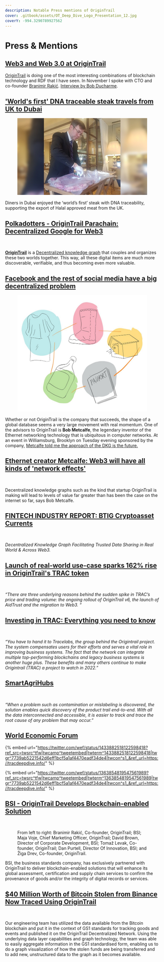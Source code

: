 ```yaml
---
description: Notable Press mentions of OriginTrail
cover: .gitbook/assets/OT_Deep_Dive_Logo_Presentation_12.jpg
coverY: -994.3290789927562
---
```


# Press & Mentions

## [Web3 and Web 3.0 at OriginTrail](https://www.bobdc.com/blog/origintrail/)

[OriginTrail](https://origintrail.io/) is doing one of the most interesting combinations of blockchain technology and RDF that I have seen. In November I spoke with CTO and co-founder [Branimir Rakić](https://twitter.com/BranaRakic). [Interview by Bob Ducharme](https://twitter.com/bobdc).

## ['World's first' DNA traceable steak travels from UK to Dubai](https://www.foodmanufacture.co.uk/Article/2022/12/14/Dubai-diners-enjoy-world-s-first-DNA-traceable-steak?utm\_source=copyright\&utm\_medium=OnSite\&utm\_campaign=copyright)

<figure><img src=".gitbook/assets/image (1) (3).png" alt=""><figcaption></figcaption></figure>

Diners in Dubai enjoyed the ‘world’s first’ steak with DNA traceability, supporting the export of Halal approved meat from the UK.

## [Polkadotters - OriginTrail Parachain: Decentralized Google for Web3](https://polkadotters.medium.com/origintrail-parachain-decentralized-google-for-web3-b87e3eef6e09) <a href="#5b27" id="5b27"></a>

<figure><img src="https://miro.medium.com/max/1100/1*IleQczLKGxupQlOe4fWTSg.png" alt=""><figcaption></figcaption></figure>



[**OriginTrail**](https://origintrail.io/) is a [Decentralized knowledge graph](https://docs.origintrail.io/layer-2-decentralized-knowledge-graph-dkg/dkgintro) that couples and organizes these two worlds together. This way, all these digital items are much more discoverable, verifiable, and thus becoming even more valuable.

## [Facebook and the rest of social media have a big decentralized problem](https://www.thetechnologyletter.com/the-posts/facebook-and-the-rest-of-social-media-have-a-big-decentralized-problem)

<figure><img src=".gitbook/assets/Screenshot_20221002_231028.png" alt=""><figcaption></figcaption></figure>

Whether or not OriginTrail is the company that succeeds, the shape of a global database seems a very large movement with real momentum. One of the advisors to OriginTrail is **Bob Metcalfe**, the legendary inventor of the Ethernet networking technology that is ubiquitous in computer networks. At an event in Williamsburg, Brooklyn on Tuesday evening sponsored by the company, [Metcalfe told me the approach of the DKG is the future.](https://www.zdnet.com/article/ethernet-creator-metcalfe-web3-will-have-all-kinds-of-network-effects/)&#x20;

## [Ethernet creator Metcalfe: Web3 will have all kinds of 'network effects'](https://www.zdnet.com/article/ethernet-creator-metcalfe-web3-will-have-all-kinds-of-network-effects/)

<figure><img src="https://www.zdnet.com/a/img/resize/156dc1d70f639ff59c14d2303911c5782d8f3546/2022/05/05/8e806949-7fe7-4f40-9c45-2b291beec777/metcalfe-2022-williamsburg.jpg?auto=webp&#x26;width=1200" alt=""><figcaption></figcaption></figure>

Decentralized knowledge graphs such as the kind that startup OriginTrail is making will lead to levels of value far greater than has been the case on the internet so far, says Bob Metcalfe.

## [FINTECH INDUSTRY REPORT: BTIG Cryptoasset Currents](https://btigresearch.bluematrix.com/sellside/EmailDocViewer?encrypt=581fef78-ef72-4af0-968c-d3900f788607\&mime=pdf\&co=btigresearch\&id=mpalmer@btig.com\&source=mail)

<figure><img src="https://www.btig.com/wp-content/themes/parent/imgs/btig-logo.png" alt=""><figcaption></figcaption></figure>

_Decentralized Knowledge Graph Facilitating Trusted Data Sharing in Real World & Across Web3._

## [Launch of real-world use-case sparks 162% rise in OriginTrail's TRAC token](https://cointelegraph.com/news/launch-of-real-world-use-case-sparks-a-162-rise-in-origintrail-s-trac-token)

<figure><img src="https://en.bitcoinwiki.org/upload/en/images/e/eb/CT.png" alt=""><figcaption></figcaption></figure>

_“There are three underlying reasons behind the sudden spike in TRAC’s price and trading volume: the ongoing rollout of OriginTrail v6, the launch of AidTrust and the migration to Web3. “_

## [Investing in TRAC: Everything you need to know](https://www.securities.io/investing-in-origintrail-trac-everything-you-need-to-know/)

<figure><img src="https://ml8ygptwlcsq.i.optimole.com/cb:h-iG~1d34f/w:230/h:30/q:mauto/https://www.securities.io/wp-content/uploads/2021/05/Logo200x26-topmenu.svg" alt=""><figcaption></figcaption></figure>

_“You have to hand it to Tracelabs, the group behind the Origintrail project. The system compensates users for their efforts and serves a vital role in improving business systems. The fact that the network can integrate multiple top-performing blockchains and legacy business systems is another huge plus. These benefits and many others continue to make Origintrail (TRAC) a project to watch in 2022.”_

## [SmartAgriHubs](https://www.smartagrihubs.eu/latest-news/BLOG-IFOAM-Application-of-OriginTrail-to-the-organic-food)

<figure><img src="https://www.smartagrihubs.eu/latest/news/2021/11/Blog-Ifoam-Cover.png" alt=""><figcaption></figcaption></figure>

_“When a problem such as contamination or mislabeling is discovered, the solution enables quick discovery of the product trail end-to-end. With all the data interconnected and accessible, it is easier to track and trace the root cause of any problem that may occur.”_

## [World Economic Forum](https://twitter.com/wef)

{% embed url="https://twitter.com/wef/status/1433882518122598418?ref_src=twsrc^tfw|twcamp^tweetembed|twterm^1433882518122598418|twgr^7739ab5221542d6eff1bcf5a1af4470eadf34de4|twcon^s1_&ref_url=https://tracdeepdive.info/" %}

{% embed url="https://twitter.com/wef/status/1363854819547561989?ref_src=twsrc^tfw|twcamp^tweetembed|twterm^1363854819547561989|twgr^7739ab5221542d6eff1bcf5a1af4470eadf34de4|twcon^s1_&ref_url=https://tracdeepdive.info/" %}

## [BSI - OriginTrail Develops Blockchain-enabled Solution](https://www.bsigroup.com/en-US/about-bsi/Media-Center/Press-Releases/2019/january/bsi-partners-with-origintrail-to-develop-blockchain-enabled-solutions/)

<figure><img src="https://www.bsigroup.com/globalassets/localfiles/en-us/images/bsi-origintrail-partnership-signing-590.jpg" alt=""><figcaption><p>From left to right: Branimir Rakić, Co-founder, OriginTrail; BSI; Maja Voje, Chief Marketing Officer, OriginTrail; David Brown, Director of Corporate Development, BSI; Tomaž Levak, Co-founder, OriginTrail; Dan Purtell, Director Of Innovation, BSI; and Žiga Drev, Co-founder, OriginTrail.</p></figcaption></figure>

BSI, the business standards company, has exclusively partnered with OriginTrail to deliver blockchain-enabled solutions that will enhance its global assessment, certification and supply chain services to confirm the provenance of goods and/or the integrity of digital records or services.

## [$40 Million Worth of Bitcoin Stolen from Binance Now Traced Using OriginTrail](https://medium.com/origintrail/40-million-worth-of-bitcoin-stolen-from-binance-now-traced-using-origintrail-b938bd179d2e) <a href="#406d" id="406d"></a>

<figure><img src="https://miro.medium.com/max/720/0*dN1C3PeeRYD_H7u0" alt=""><figcaption></figcaption></figure>

Our engineering team has utilized the data available from the Bitcoin blockchain and put it in the context of GS1 standards for tracking goods and events and published it on the OriginTrail Decentralized Network. Using the underlying data layer capabilities and graph technology, the team was able to easily aggregate information in the GS1 standardised form, enabling us to do a graph visualization of how the stolen funds are being transferred and to add new, unstructured data to the graph as it becomes available.
